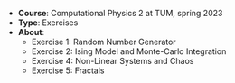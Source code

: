 - **Course**: Computational Physics 2 at TUM, spring 2023
- **Type**: Exercises
- **About**:
  - Exercise 1: Random Number Generator
  - Exercise 2: Ising Model and Monte-Carlo Integration
  - Exercise 4: Non-Linear Systems and Chaos
  - Exercise 5: Fractals
